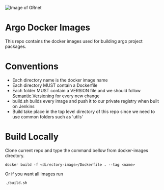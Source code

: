 ![Image of GRnet](https://avatars0.githubusercontent.com/u/6882712?s=200&v=4)
# Argo Docker Images

This repo contains the docker images used for building argo project packages.

# Conventions
- Each directory name is the docker image name
- Each directory MUST contain a Dockerfile
- Each folder MUST contain a VERSION file and we should follow [Semantic Versioning](https://semver.org/) for every new change
- build.sh builds every image and push it to our private registry when built on Jenkins
- Build take place in the top level directory of this repo since we need to use common folders such as 'utils'

# Build Locally
Clone current repo and type the command bellow from docker-images directory.

```
docker build -f <directory-image>/Dockerfile . --tag <name>
```

Or if you want all images run

```
./build.sh
```
